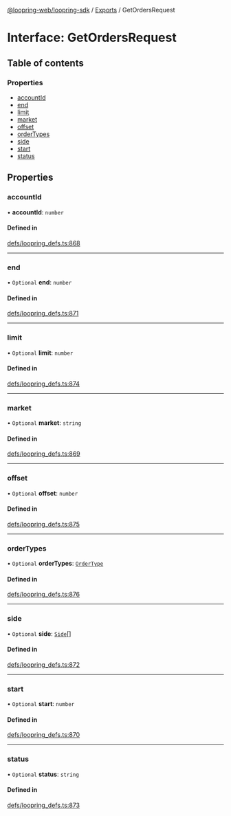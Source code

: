 [@loopring-web/loopring-sdk](../README.md) / [Exports](../modules.md) / GetOrdersRequest

# Interface: GetOrdersRequest

## Table of contents

### Properties

- [accountId](GetOrdersRequest.md#accountid)
- [end](GetOrdersRequest.md#end)
- [limit](GetOrdersRequest.md#limit)
- [market](GetOrdersRequest.md#market)
- [offset](GetOrdersRequest.md#offset)
- [orderTypes](GetOrdersRequest.md#ordertypes)
- [side](GetOrdersRequest.md#side)
- [start](GetOrdersRequest.md#start)
- [status](GetOrdersRequest.md#status)

## Properties

### accountId

• **accountId**: `number`

#### Defined in

[defs/loopring_defs.ts:868](https://github.com/Loopring/loopring_sdk/blob/f560ad6/src/defs/loopring_defs.ts#L868)

___

### end

• `Optional` **end**: `number`

#### Defined in

[defs/loopring_defs.ts:871](https://github.com/Loopring/loopring_sdk/blob/f560ad6/src/defs/loopring_defs.ts#L871)

___

### limit

• `Optional` **limit**: `number`

#### Defined in

[defs/loopring_defs.ts:874](https://github.com/Loopring/loopring_sdk/blob/f560ad6/src/defs/loopring_defs.ts#L874)

___

### market

• `Optional` **market**: `string`

#### Defined in

[defs/loopring_defs.ts:869](https://github.com/Loopring/loopring_sdk/blob/f560ad6/src/defs/loopring_defs.ts#L869)

___

### offset

• `Optional` **offset**: `number`

#### Defined in

[defs/loopring_defs.ts:875](https://github.com/Loopring/loopring_sdk/blob/f560ad6/src/defs/loopring_defs.ts#L875)

___

### orderTypes

• `Optional` **orderTypes**: [`OrderType`](../enums/OrderType.md)

#### Defined in

[defs/loopring_defs.ts:876](https://github.com/Loopring/loopring_sdk/blob/f560ad6/src/defs/loopring_defs.ts#L876)

___

### side

• `Optional` **side**: [`Side`](../enums/Side.md)[]

#### Defined in

[defs/loopring_defs.ts:872](https://github.com/Loopring/loopring_sdk/blob/f560ad6/src/defs/loopring_defs.ts#L872)

___

### start

• `Optional` **start**: `number`

#### Defined in

[defs/loopring_defs.ts:870](https://github.com/Loopring/loopring_sdk/blob/f560ad6/src/defs/loopring_defs.ts#L870)

___

### status

• `Optional` **status**: `string`

#### Defined in

[defs/loopring_defs.ts:873](https://github.com/Loopring/loopring_sdk/blob/f560ad6/src/defs/loopring_defs.ts#L873)
